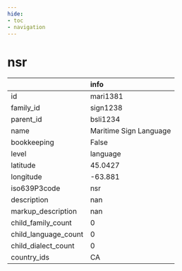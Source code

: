 ```yaml
---
hide:
- toc
- navigation
---
```

# nsr
|                      | info                   |
|:---------------------|:-----------------------|
| id                   | mari1381               |
| family_id            | sign1238               |
| parent_id            | bsli1234               |
| name                 | Maritime Sign Language |
| bookkeeping          | False                  |
| level                | language               |
| latitude             | 45.0427                |
| longitude            | -63.881                |
| iso639P3code         | nsr                    |
| description          | nan                    |
| markup_description   | nan                    |
| child_family_count   | 0                      |
| child_language_count | 0                      |
| child_dialect_count  | 0                      |
| country_ids          | CA                     |